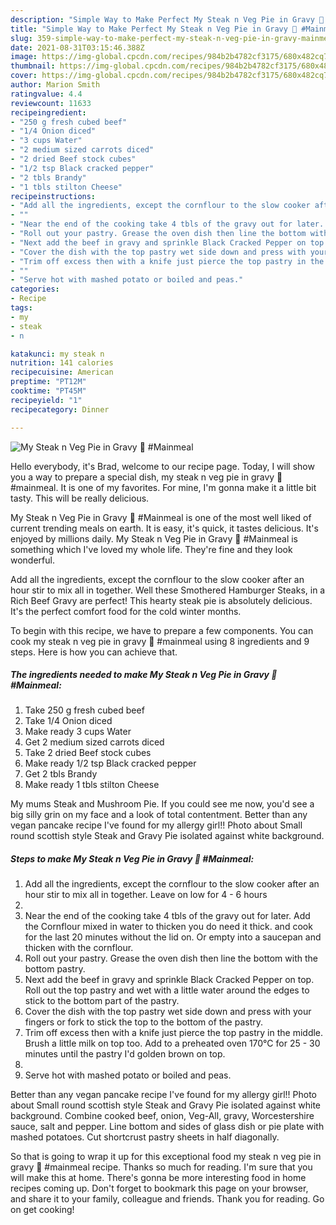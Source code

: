 ```yaml
---
description: "Simple Way to Make Perfect My Steak n Veg Pie in Gravy 🥰 #Mainmeal"
title: "Simple Way to Make Perfect My Steak n Veg Pie in Gravy 🥰 #Mainmeal"
slug: 359-simple-way-to-make-perfect-my-steak-n-veg-pie-in-gravy-mainmeal
date: 2021-08-31T03:15:46.388Z
image: https://img-global.cpcdn.com/recipes/984b2b4782cf3175/680x482cq70/my-steak-n-veg-pie-in-gravy-mainmeal-recipe-main-photo.jpg
thumbnail: https://img-global.cpcdn.com/recipes/984b2b4782cf3175/680x482cq70/my-steak-n-veg-pie-in-gravy-mainmeal-recipe-main-photo.jpg
cover: https://img-global.cpcdn.com/recipes/984b2b4782cf3175/680x482cq70/my-steak-n-veg-pie-in-gravy-mainmeal-recipe-main-photo.jpg
author: Marion Smith
ratingvalue: 4.4
reviewcount: 11633
recipeingredient:
- "250 g fresh cubed beef"
- "1/4 Onion diced"
- "3 cups Water"
- "2 medium sized carrots diced"
- "2 dried Beef stock cubes"
- "1/2 tsp Black cracked pepper"
- "2 tbls Brandy"
- "1 tbls stilton Cheese"
recipeinstructions:
- "Add all the ingredients, except the cornflour to the slow cooker after an hour stir to mix all in together. Leave on low for 4 - 6 hours"
- ""
- "Near the end of the cooking take 4 tbls of the gravy out for later. Add the Cornflour mixed in water to thicken you do need it thick. and cook for the last 20 minutes without the lid on. Or empty into a saucepan and thicken with the cornflour."
- "Roll out your pastry. Grease the oven dish then line the bottom with the bottom pastry."
- "Next add the beef in gravy and sprinkle Black Cracked Pepper on top. Roll out the top pastry and wet with a little water around the edges to stick to the bottom part of the pastry."
- "Cover the dish with the top pastry wet side down and press with your fingers or fork to stick the top to the bottom of the pastry."
- "Trim off excess then with a knife just pierce the top pastry in the middle. Brush a little milk on top too. Add to a preheated oven 170°C for 25 - 30 minutes until the pastry I&#39;d golden brown on top."
- ""
- "Serve hot with mashed potato or boiled and peas."
categories:
- Recipe
tags:
- my
- steak
- n

katakunci: my steak n 
nutrition: 141 calories
recipecuisine: American
preptime: "PT12M"
cooktime: "PT45M"
recipeyield: "1"
recipecategory: Dinner

---
```



![My Steak n Veg Pie in Gravy 🥰 #Mainmeal](https://img-global.cpcdn.com/recipes/984b2b4782cf3175/680x482cq70/my-steak-n-veg-pie-in-gravy-mainmeal-recipe-main-photo.jpg)

Hello everybody, it's Brad, welcome to our recipe page. Today, I will show you a way to prepare a special dish, my steak n veg pie in gravy 🥰 #mainmeal. It is one of my favorites. For mine, I'm gonna make it a little bit tasty. This will be really delicious.

My Steak n Veg Pie in Gravy 🥰 #Mainmeal is one of the most well liked of current trending meals on earth. It is easy, it's quick, it tastes delicious. It's enjoyed by millions daily. My Steak n Veg Pie in Gravy 🥰 #Mainmeal is something which I've loved my whole life. They're fine and they look wonderful.

Add all the ingredients, except the cornflour to the slow cooker after an hour stir to mix all in together. Well these Smothered Hamburger Steaks, in a Rich Beef Gravy are perfect! This hearty steak pie is absolutely delicious. It&#39;s the perfect comfort food for the cold winter months.


To begin with this recipe, we have to prepare a few components. You can cook my steak n veg pie in gravy 🥰 #mainmeal using 8 ingredients and 9 steps. Here is how you can achieve that.

<!--inarticleads1-->

##### The ingredients needed to make My Steak n Veg Pie in Gravy 🥰 #Mainmeal:

1. Take 250 g fresh cubed beef
1. Take 1/4 Onion diced
1. Make ready 3 cups Water
1. Get 2 medium sized carrots diced
1. Take 2 dried Beef stock cubes
1. Make ready 1/2 tsp Black cracked pepper
1. Get 2 tbls Brandy
1. Make ready 1 tbls stilton Cheese


My mums Steak and Mushroom Pie. If you could see me now, you&#39;d see a big silly grin on my face and a look of total contentment. Better than any vegan pancake recipe I&#39;ve found for my allergy girl!! Photo about Small round scottish style Steak and Gravy Pie isolated against white background. 

<!--inarticleads2-->

##### Steps to make My Steak n Veg Pie in Gravy 🥰 #Mainmeal:

1. Add all the ingredients, except the cornflour to the slow cooker after an hour stir to mix all in together. Leave on low for 4 - 6 hours
1. 
1. Near the end of the cooking take 4 tbls of the gravy out for later. Add the Cornflour mixed in water to thicken you do need it thick. and cook for the last 20 minutes without the lid on. Or empty into a saucepan and thicken with the cornflour.
1. Roll out your pastry. Grease the oven dish then line the bottom with the bottom pastry.
1. Next add the beef in gravy and sprinkle Black Cracked Pepper on top. Roll out the top pastry and wet with a little water around the edges to stick to the bottom part of the pastry.
1. Cover the dish with the top pastry wet side down and press with your fingers or fork to stick the top to the bottom of the pastry.
1. Trim off excess then with a knife just pierce the top pastry in the middle. Brush a little milk on top too. Add to a preheated oven 170°C for 25 - 30 minutes until the pastry I&#39;d golden brown on top.
1. 
1. Serve hot with mashed potato or boiled and peas.


Better than any vegan pancake recipe I&#39;ve found for my allergy girl!! Photo about Small round scottish style Steak and Gravy Pie isolated against white background. Combine cooked beef, onion, Veg-All, gravy, Worcestershire sauce, salt and pepper. Line bottom and sides of glass dish or pie plate with mashed potatoes. Cut shortcrust pastry sheets in half diagonally. 

So that is going to wrap it up for this exceptional food my steak n veg pie in gravy 🥰 #mainmeal recipe. Thanks so much for reading. I'm sure that you will make this at home. There's gonna be more interesting food in home recipes coming up. Don't forget to bookmark this page on your browser, and share it to your family, colleague and friends. Thank you for reading. Go on get cooking!
